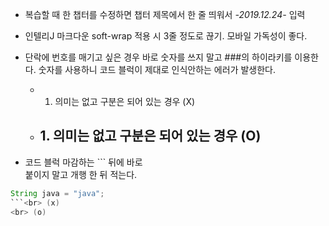 - 복습할 때 한 챕터를 수정하면 챕터 제목에서 한 줄 띄워서 *-2019.12.24-* 입력
- 인텔리J 마크다운 soft-wrap 적용 시 3줄 정도로 끊기. 모바일 가독성이 좋다.
- 단락에 번호를 매기고 싶은 경우 바로 숫자를 쓰지 말고 ###의 하이라키를 이용한다. 숫자를 사용하니 코드 블럭이 제대로 인식안하는 에러가 발생한다.
    - 1. 의미는 없고 구분은 되어 있는 경우 (X)
    - ## 1. 의미는 없고 구분은 되어 있는 경우 (O)

- 코드 블럭 마감하는 ``` 뒤에 바로 <br>붙이지 말고 개행 한 뒤 적는다.
```java
String java = "java";
```<br> (x)
<br> (o)